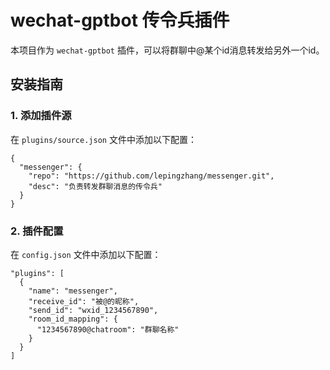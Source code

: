 # wechat-gptbot 传令兵插件

本项目作为 `wechat-gptbot` 插件，可以将群聊中@某个id消息转发给另外一个id。

## 安装指南

### 1. 添加插件源
在 `plugins/source.json` 文件中添加以下配置：
```
{
  "messenger": {
    "repo": "https://github.com/lepingzhang/messenger.git",
    "desc": "负责转发群聊消息的传令兵"
  }
}
```

### 2. 插件配置
在 `config.json` 文件中添加以下配置：
```
"plugins": [
  {
    "name": "messenger",
    "receive_id": "被@的昵称",
    "send_id": "wxid_1234567890",
    "room_id_mapping": {
      "1234567890@chatroom": "群聊名称"
    }
  }
]
```
